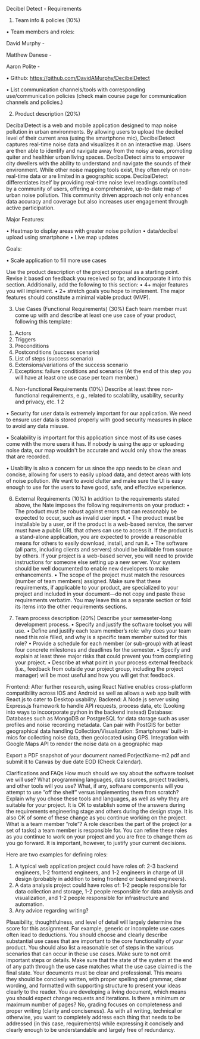 Decibel Detect - Requirements

1. Team info & policies (10%)

• Team members and roles:

  David Murphy -

  Matthew Danese -

  Aaron Polite - 

• Github: https://github.com/DavidAMurphy/DecibelDetect

• List communication channels/tools with corresponding use/communication policies (check main
course page for communication channels and policies.)

2. Product description (20%)

DecibalDetect is a web and mobile application designed to map noise pollution in urban
environments. By allowing users to upload the decibel level of their current area (using the
smartphone mic), DecibelDetect captures real-time noise data and visualizes it on an interactive
map. Users are then able to identify and navigate away from the noisy areas, promoting quiter
and healthier urban living spaces. DecibalDetect aims to empower city dwellers with the ability to understand and navigate the
sounds of their environment. While other noise mapping tools exist, they often rely on
non-real-time data or are limited in a geographic scope. DecibalDetect differentiates itself by
providing real-time noise level readings contributed by a community of users, offering a
comprehensive, up-to-date map of urban noise pollution. This community driven approach not
only enhances data accuracy and coverage but also increases user engagement through active
participation.

Major Features: 

• Heatmap to display areas with greater noise pollution 
• data/decibel upload using smartphone
• Live map updates

Goals:

• Scale application to fill more use cases

Use the product description of the project proposal as a starting point. Revise it based on feedback you
received so far, and incorporate it into this section. Additionally, add the following to this section:
• 4+ major features you will implement.
• 2+ stretch goals you hope to implement.
The major features should constitute a minimal viable product (MVP).


3. Use Cases (Functional Requirements) (30%)
Each team member must come up with and describe at least one use case of your product, following
this template:
1) Actors
2) Triggers
3) Preconditions
4) Postconditions (success scenario)
5) List of steps (success scenario)
6) Extensions/variations of the success scenario
7) Exceptions: failure conditions and scenarios
(At the end of this step you will have at least one use case per team member.)

4. Non-functional Requirements (10%)
Describe at least three non-functional requirements, e.g., related to scalability, usability, security and privacy, etc. 1 2

• Security for user data is extremely important for our application. We need to ensure user data is stored properly with good security
measures in place to avoid any data misuse.

• Scalability is important for this application since most of its use cases come with the more users it has. If nobody is using the app or uploading noise data, our map wouldn't be accurate and would only show the areas that are recorded.

• Usability is also a concern for us since the app needs to be clean and concise, allowing for users to easily upload data, and detect areas with lots of noise pollution. We want to avoid clutter and make sure the UI is easy enough to use for the users to have good, safe, and effective experience.


6. External Requirements (10%)
In addition to the requirements stated above, the Nate imposes the following requirements on your
product:
• The product must be robust against errors that can reasonably be expected to occur, such as invalid
user input.
• The product must be installable by a user, or if the product is a web-based service, the server must
have a public URL that others can use to access it. If the product is a stand-alone application, you
are expected to provide a reasonable means for others to easily download, install, and run it.
• The software (all parts, including clients and servers) should be buildable from source by others. If
your project is a web-based server, you will need to provide instructions for someone else setting up a
new server. Your system should be well documented to enable new developers to make enhancements.
• The scope of the project must match the resources (number of team members) assigned.
Make sure that these requirements, if applicable to your product, are specialized to your project and
included in your document—do not copy and paste these requirements verbatim. You may leave this as a
separate section or fold its items into the other requirements sections.

7. Team process description (20%)
Describe your semeseter-long development process.
• Specify and justify the software toolset you will use.
• Define and justify each team member’s role: why does your team need this role filled, and why is
a specific team member suited for this role?
• Provide a schedule for each member (or sub-group) with at least four concrete milestones and
deadlines for the semester.
• Specify and explain at least three major risks that could prevent you from completing your project.
• Describe at what point in your process external feedback (i.e., feedback from outside your project
group, including the project manager) will be most useful and how you will get that feedback.

Frontend: After further research, using React Native enables cross-platform compatibility across
IOS and Android as well as allows a web app built with React.js to cater to Desktop usability.
Backend: A Node.js server using Express.js framework to handle API requests, process data, etc (Looking into ways to
incoorporate python in the backend instead)
Database: Databases such as MongoDB or PostgreSQL for data storage such as user profiles
and noise recording metadata. Can pair with PostGIS for better geographical data handling
Collection/Visualization: Smartphones’ built-in mics for collecting noise data, then geolocated
using GPS. Integration with Google Maps API to render the noise data on a geographic map


Export a PDF snapshot of your document named PorjectName-m2.pdf and submit it to Canvas by due
date EOD (Check Calendar).

Clarifications and FAQs
How much should we say about the software toolset we will use? What programming languages,
data sources, project trackers, and other tools will you use? What, if any, software components will you
attempt to use ”off the shelf” versus implementing them from scratch? Explain why you chose these tools
and languages, as well as why they are suitable for your project.
It is OK to establish some of the answers during the requirements engineering stage and others during
the design stage. It is also OK of some of these change as you continue working on the project.
What is a team member ”role”? A role describes the part of the project (or a set of tasks) a team
member is responsible for. You can refine these roles as you continue to work on your project and you are
free to change them as you go forward. It is important, however, to justify your current decisions.

Here are two examples for defining roles:
1. A typical web application project could have roles of: 2-3 backend engineers, 1-2 frontend engineers,
and 1-2 engineers in charge of UI design (probably in addition to being frontend or backend engineers).
2. A data analysis project could have roles of: 1-2 people responsible for data collection and storage, 1-2
people responsible for data analysis and visualization, and 1-2 people responsible for infrastructure and
automation.
3. Any advice regarding writing?
   
Plausibility, thoughtfulness, and level of detail will largely determine the score for this assignment. For
example, generic or incomplete use cases often lead to deductions. You should choose and clearly describe
substantial use cases that are important to the core functionality of your product. You should also list a
reasonable set of steps in the various scenarios that can occur in these use cases. Make sure to not omit
important steps or details. Make sure that the state of the system at the end of any path through the use
case matches what the use case claimed is the final state.
Your documents must be clear and professional. This means they should be concisely written, with
proper spelling and grammar, clear wording, and formatted with supporting structure to present your
ideas clearly to the reader.
You are developing a living document, which means you should expect change requests and iterations.
Is there a minimum or maximum number of pages?
No, grading focuses on completeness and proper writing (clarity and conciseness). As with all writing,
technical or otherwise, you want to completely address each thing that needs to be addressed (in this case,
requirements) while expressing it concisely and clearly enough to be understandable and largely free of
redundancy.

